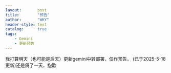 ```yaml
---
layout:       post
title:        "预告"
author:       "WHY"
header-style: text
catalog:      true
tags:
    - Gemini
    - 更新预告
---
```


我打算明天（也可能是后天）更新gemini中转部署，仅作预告。
(已于2025-5-18更新)还是鸽了一天，抱歉
